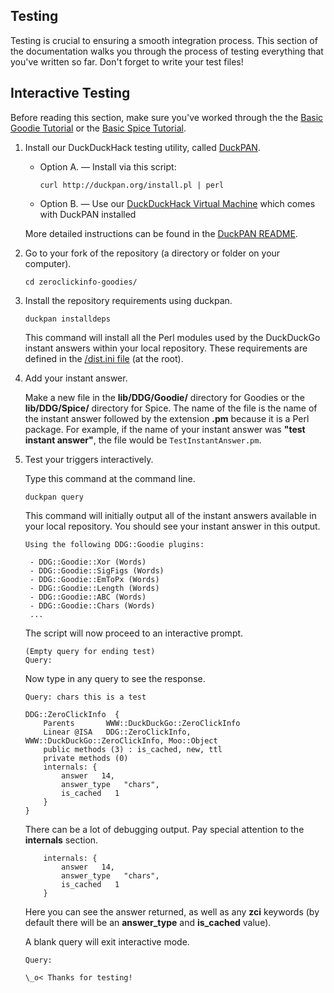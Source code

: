 ## Testing

Testing is crucial to ensuring a smooth integration process.  This section of the documentation walks you through the process of testing everything that you've written so far. Don't forget to write your test files!

## Interactive Testing

Before reading this section, make sure you've worked through the the [Basic Goodie Tutorial](https://github.com/duckduckgo/duckduckgo-documentation/blob/master/duckduckhack/goodie/goodie_basic_tutorial.md) or the [Basic Spice Tutorial](https://github.com/duckduckgo/duckduckgo-documentation/blob/master/duckduckhack/spice/spice_basic_tutorial.md).
<!-- /summary -->

1. Install our DuckDuckHack testing utility, called [DuckPAN](https://github.com/duckduckgo/p5-app-duckpan).
    
    - Option A. &mdash; Install via this script:
        
        ```shell
        curl http://duckpan.org/install.pl | perl
        ```
    
    - Option B. &mdash; Use our [DuckDuckHack Virtual Machine](https://github.com/duckduckgo/p5-app-duckpan#duckduckhack-development-virtual-machine) which comes with DuckPAN installed

    More detailed instructions can be found in the [DuckPAN README](https://github.com/duckduckgo/p5-app-duckpan/blob/master/README.md).

2. Go to your fork of the repository (a directory or folder on your computer).

    ```shell
    cd zeroclickinfo-goodies/
    ```

3. Install the repository requirements using duckpan.

    ```shell
    duckpan installdeps
    ```

    This command will install all the Perl modules used by the DuckDuckGo instant answers within your local repository. These requirements are defined in the [/dist.ini file](http://blog.urth.org/2010/06/walking-through-a-real-distini.html) (at the root).

4. Add your instant answer.

    Make a new file in the **lib/DDG/Goodie/** directory for Goodies or the **lib/DDG/Spice/** directory for Spice. The name of the file is the name of the instant answer followed by the extension **.pm** because it is a Perl package. For example, if the name of your instant answer was **"test instant answer"**, the file would be `TestInstantAnswer.pm`.

5. Test your triggers interactively.

    Type this command at the command line.

    ```shell
    duckpan query
    ```

    This command will initially output all of the instant answers available in your local repository. You should see your instant answer in this output.

    ```shell
    Using the following DDG::Goodie plugins:

     - DDG::Goodie::Xor (Words)
     - DDG::Goodie::SigFigs (Words)
     - DDG::Goodie::EmToPx (Words)
     - DDG::Goodie::Length (Words)
     - DDG::Goodie::ABC (Words)
     - DDG::Goodie::Chars (Words)
     ...
    ```

    The script will now proceed to an interactive prompt.

    ```shell
    (Empty query for ending test)
    Query:
    ```

    Now type in any query to see the response.

    ```shell
    Query: chars this is a test

    DDG::ZeroClickInfo  {
        Parents       WWW::DuckDuckGo::ZeroClickInfo
        Linear @ISA   DDG::ZeroClickInfo, WWW::DuckDuckGo::ZeroClickInfo, Moo::Object
        public methods (3) : is_cached, new, ttl
        private methods (0)
        internals: {
            answer   14,
            answer_type   "chars",
            is_cached   1
        }
    }
    ```

    There can be a lot of debugging output. Pay special attention to the **internals** section.

    ```shell
        internals: {
            answer   14,
            answer_type   "chars",
            is_cached   1
        }
    ```

    Here you can see the answer returned, as well as any **zci** keywords (by default there will be an **answer\_type** and **is\_cached** value).

    A blank query will exit interactive mode.

    ```shell
    Query:

    \_o< Thanks for testing!
    ```
